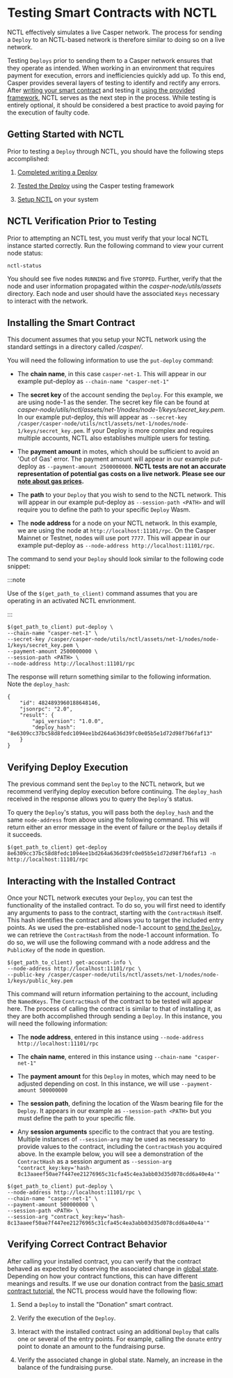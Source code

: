 # Testing Smart Contracts with NCTL

NCTL effectively simulates a live Casper network. The process for sending a `Deploy` to an NCTL-based network is therefore similar to doing so on a live network.

Testing `Deploys` prior to sending them to a Casper network ensures that they operate as intended. When working in an environment that requires payment for execution, errors and inefficiencies quickly add up. To this end, Casper provides several layers of testing to identify and rectify any errors. After [writing your smart contract](/dapp-dev-guide/writing-contracts/rust.md) and testing it [using the provided framework](/dapp-dev-guide/writing-contracts/testing.md), NCTL serves as the next step in the process. While testing is entirely optional, it should be considered a best practice to avoid paying for the execution of faulty code.

## Getting Started with NCTL

Prior to testing a `Deploy` through NCTL, you should have the following steps accomplished:

1) [Completed writing a Deploy](/dapp-dev-guide/writing-contracts/rust.md)

2) [Tested the Deploy](/dapp-dev-guide/writing-contracts/testing.md) using the Casper testing framework

3) [Setup NCTL](/dapp-dev-guide/building-dapps/setup-nctl.md) on your system

## NCTL Verification Prior to Testing

Prior to attempting an NCTL test, you must verify that your local NCTL instance started correctly. Run the following command to view your current node status:

```
nctl-status
```

You should see five nodes `RUNNING` and five `STOPPED`. Further, verify that the node and user information propagated within the *casper-node/utils/assets* directory. Each node and user should have the associated `Keys` necessary to interact with the network.

## Installing the Smart Contract

This document assumes that you setup your NCTL network using the standard settings in a directory called */casper/*.

You will need the following information to use the `put-deploy` command:

* The **chain name**, in this case `casper-net-1`. This will appear in our example put-deploy as `--chain-name "casper-net-1"`

* The **secret key** of the account sending the `Deploy`. For this example, we are using node-1 as the sender. The secret key file can be found at *casper-node/utils/nctl/assets/net-1/nodes/node-1/keys/secret_key.pem*. In our example put-deploy, this will appear as `--secret-key /casper/casper-node/utils/nctl/assets/net-1/nodes/node-1/keys/secret_key.pem`. If your Deploy is more complex and requires multiple accounts, NCTL also establishes multiple users for testing.

* The **payment amount** in motes, which should be sufficient to avoid an 'Out of Gas' error. The payment amount will appear in our example put-deploy as `--payment-amount 2500000000`. **NCTL tests are not an accurate representation of potential gas costs on a live network. Please see our [note about gas prices](/dapp-dev-guide/building-dapps/sending-deploys/#a-note-about-gas-price).**

* The **path** to your `Deploy` that you wish to send to the NCTL network. This will appear in our example put-deploy as `--session-path <PATH>` and will require you to define the path to your specific `Deploy` Wasm.

* The **node address** for a node on your NCTL network. In this example, we are using the node at `http://localhost:11101/rpc`. On the Casper Mainnet or Testnet, nodes will use port `7777`. This will appear in our example put-deploy as `--node-address http://localhost:11101/rpc`.

The command to send your `Deploy` should look similar to the following code snippet:

:::note

Use of the `$(get_path_to_client)` command assumes that you are operating in an activated NCTL envrionment.

:::

```
$(get_path_to_client) put-deploy \
--chain-name "casper-net-1" \
--secret-key /casper/casper-node/utils/nctl/assets/net-1/nodes/node-1/keys/secret_key.pem \
--payment-amount 2500000000 \
--session-path <PATH> \
--node-address http://localhost:11101/rpc
```

The response will return something similar to the following information. Note the `deploy_hash`:

```
{
    "id": 4824893960188648146,
    "jsonrpc": "2.0",
    "result": {
        "api_version": "1.0.0",
        "deploy_hash": "8e6309cc37bc58d8fedc1094ee1bd264a636d39fc0e05b5e1d72d98f7b6faf13"
    }
}
```

## Verifying Deploy Execution

The previous command sent the `Deploy` to the NCTL network, but we recommend verifying deploy execution before continuing. The `deploy_hash` received in the response allows you to query the `Deploy`'s status. 

To query the `Deploy`'s status, you will pass both the `deploy_hash` and the same `node-address` from above using the following command. This will return either an error message in the event of failure or the `Deploy` details if it succeeds.
```
$(get_path_to_client) get-deploy 8e6309cc37bc58d8fedc1094ee1bd264a636d39fc0e05b5e1d72d98f7b6faf13 -n http://localhost:11101/rpc
```

## Interacting with the Installed Contract

Once your NCTL network executes your `Deploy`, you can test the functionality of the installed contract. To do so, you will first need to identify any arguments to pass to the contract, starting with the `ContractHash` itself. This hash identifies the contract and allows you to target the included entry points. As we used the pre-established node-1 account to [send the `Deploy`](sending-deploys.md), we can retrieve the `ContractHash` from the node-1 account information. To do so, we will use the following command with a node address and the `PublicKey` of the node in question. 


```
$(get_path_to_client) get-account-info \
--node-address http://localhost:11101/rpc \
--public-key /casper/casper-node/utils/nctl/assets/net-1/nodes/node-1/keys/public_key.pem
```

This command will return information pertaining to the account, including the `NamedKeys`. The `ContractHash` of the contract to be tested will appear here. The process of calling the contract is similar to that of installing it, as they are both accomplished through sending a `Deploy`. In this instance, you will need the following information:

* The **node address**, entered in this instance using `--node-address http://localhost:11101/rpc`

* The **chain name**, entered in this instance using `--chain-name "casper-net-1"`

* The **payment amount** for this `Deploy` in motes, which may need to be adjusted depending on cost. In this instance, we will use `--payment-amount 500000000`

* The **session path**, defining the location of the Wasm bearing file for the `Deploy`. It appears in our example as `--session-path <PATH>` but you must define the path to your specific file.

* Any **session arguments** specific to the contract that you are testing. Multiple instances of `--session-arg` may be used as necessary to provide values to the contract, including the `ContractHash` you acquired above. In the example below, you will see a demonstration of the `ContractHash` as a session argument as `--session-arg "contract_key:key='hash-8c13aaeef50ae7f447ee21276965c31cfa45c4ea3abb03d35d078cdd6a40e4a'"`

```
$(get_path_to_client) put-deploy \
--node-address http://localhost:11101/rpc \
--chain-name "casper-net-1" \
--payment-amount 500000000 \
--session-path <PATH> \
--session-arg "contract_key:key='hash-8c13aaeef50ae7f447ee21276965c31cfa45c4ea3abb03d35d078cdd6a40e4a'"
```

## Verifying Correct Contract Behavior

After calling your installed contract, you can verify that the contract behaved as expected by observing the associated change in [global state](/dapp-dev-guide/writing-contracts/installing-contracts/#querying-global-state). Depending on how your contract functions, this can have different meanings and results. If we use our donation contract from the [basic smart contract tutorial](/dapp-dev-guide/writing-contracts/rust), the NCTL process would have the following flow:

1) Send a `Deploy` to install the "Donation" smart contract.

2) Verify the execution of the `Deploy`.

3) Interact with the installed contract using an additional `Deploy` that calls one or several of the entry points. For example, calling the `donate` entry point to donate an amount to the fundraising purse.

4) Verify the associated change in global state. Namely, an increase in the balance of the fundraising purse.
